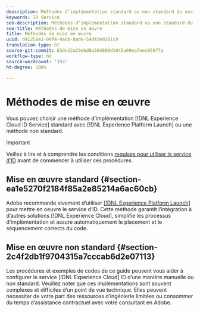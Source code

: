 ```yaml
---
description: Méthodes d’implémentation standard ou non standard du service Experience Cloud Identity.
keywords: ID Service
seo-description: Méthodes d’implémentation standard ou non standard du service Experience Cloud Identity.
seo-title: Méthodes de mise en œuvre
title: Méthodes de mise en œuvre
uuid: d41250e2-09f4-4a8b-8ade-54d43e9281c9
translation-type: ht
source-git-commit: 63de22a29ebd8a504800d1045a69ea7eec05077a
workflow-type: ht
source-wordcount: '153'
ht-degree: 100%

---
```



# Méthodes de mise en œuvre

Vous pouvez choisir une méthode d’implémentation [!DNL Experience Cloud ID Service] standard avec [!DNL Experience Platform Launch] ou une méthode non standard.

>[!IMPORTANT]
>
>Veillez à lire et à comprendre les conditions [requises pour utiliser le service d’ID](../reference/requirements.md) avant de commencer à utiliser ces procédures.

## Mise en œuvre standard {#section-ea1e5270f2184f85a2e85214a6ac60cb}

Adobe recommande vivement d’utiliser [[!DNL Experience Platform Launch]](https://docs.adobe.com/content/help/fr-FR/launch/using/implement/solutions/idservice-save.html) pour mettre en oeuvre le service d’ID. Cette méthode garantit l’intégration à d’autres solutions [!DNL Experience Cloud], simplifie les processus d’implémentation et assure automatiquement le placement et le séquencement corrects du code.

## Mise en œuvre non standard {#section-2c4f2db1f9704315a7cccab6d2e07113}

Les procédures et exemples de codes de ce guide peuvent vous aider à configurer le service [!DNL Experience Cloud] ID d’une manière manuelle ou non standard. Veuillez noter que ces implémentations sont souvent complexes et difficiles d’un point de vue technique. Elles peuvent nécessiter de votre part des ressources d’ingénierie limitées ou consommer du temps d’assistance contractuel avec votre consultant en Adobe.
